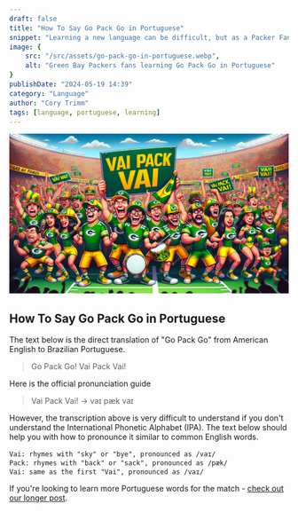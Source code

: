 ```yaml
---
draft: false
title: "How To Say Go Pack Go in Portuguese"
snippet: "Learning a new language can be difficult, but as a Packer Fan, there is one phrase you should know."
image: {
    src: "/src/assets/go-pack-go-in-portuguese.webp",
    alt: "Green Bay Packers fans learning Go Pack Go in Portuguese"
}
publishDate: "2024-05-19 14:39"
category: "Language"
author: "Cory Trimm"
tags: [language, portuguese, learning]
---
```


![Photo of an AI generated group of Packers fans cheering Vai Pack Vai](../../assets/go-pack-go-in-portuguese.webp)

## How To Say Go Pack Go in Portuguese

The text below is the direct translation of "Go Pack Go" from American English to Brazilian Portuguese. 

> Go Pack Go!
> Vai Pack Vai!

Here is the official pronunciation guide
> Vai Pack Vai! → vaɪ pæk vaɪ

However, the transcription above is very difficult to understand if you don't understand the International Phonetic Alphabet (IPA). The text below should help you with how to pronounce it similar to common English words.

```
Vai: rhymes with "sky" or "bye", pronounced as /vaɪ/
Pack: rhymes with "back" or "sack", pronounced as /pæk/
Vai: same as the first "Vai", pronounced as /vaɪ/
```

If you're looking to learn more Portuguese words for the match - [check out our longer post](/blog/brazilian-portuguese-phrases-for-americans/).
